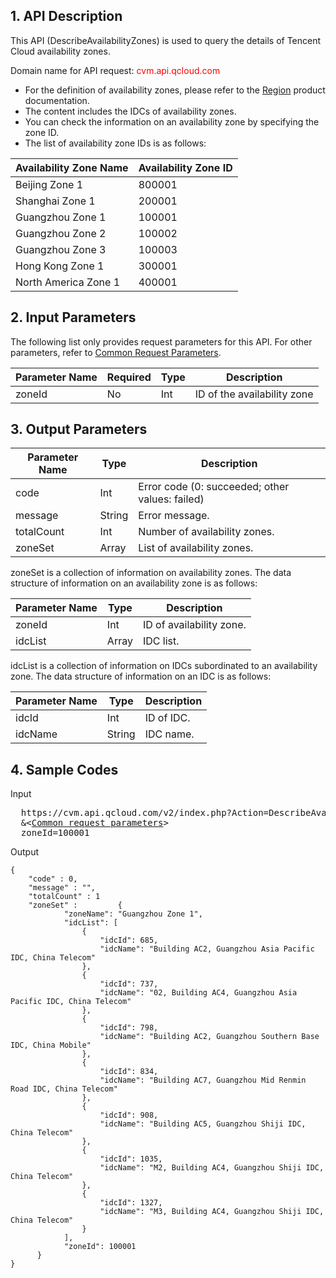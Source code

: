 ## 1. API Description
This API (DescribeAvailabilityZones) is used to query the details of Tencent Cloud availability zones.

Domain name for API request: <font style="color:red">cvm.api.qcloud.com</font>

* For the definition of availability zones, please refer to the [Region](https://cloud.tencent.com/doc/product/213/497#2.-.E5.8F.AF.E7.94.A8.E5.8C.BA) product documentation.
* The content includes the IDCs of availability zones.
* You can check the information on an availability zone by specifying the zone ID.
* The list of availability zone IDs is as follows: 

| Availability Zone Name | Availability Zone ID |
|---------|---------|
| Beijing Zone 1 |800001|
| Shanghai Zone 1 |200001|
| Guangzhou Zone 1 |100001|
| Guangzhou Zone 2 |100002|
| Guangzhou Zone 3 |100003|
| Hong Kong Zone 1 |300001|
| North America Zone 1 |400001|

## 2. Input Parameters

The following list only provides request parameters for this API. For other parameters, refer to [Common Request Parameters](/document/api/213/6976).

| Parameter Name | Required | Type | Description |
|---------|---------|---------|---------|
| zoneId| No| Int| ID of the availability zone |




## 3. Output Parameters


| Parameter Name | Type | Description |
|---------|---------|---------|
| code | Int | Error code (0: succeeded; other values: failed) |
| message | String | Error message. |
| totalCount | Int | Number of availability zones. |
| zoneSet| Array | List of availability zones. |

zoneSet is a collection of information on availability zones. The data structure of information on an availability zone is as follows: 

| Parameter Name | Type | Description |
|---------|---------|---------|
| zoneId| Int| ID of availability zone. |
| idcList | Array | IDC list. |


idcList is a collection of information on IDCs subordinated to an availability zone. The data structure of information on an IDC is as follows: 


| Parameter Name | Type | Description |
|---------|---------|---------|
| idcId | Int | ID of IDC. |
| idcName | String | IDC name. |




## 4. Sample Codes

Input

<pre>
  https://cvm.api.qcloud.com/v2/index.php?Action=DescribeAvailabilityZones
  &<<a href="https://cloud.tencent.com/doc/api/229/6976">Common request parameters</a>>
  zoneId=100001
</pre>

Output

```
{
    "code" : 0,
    "message" : "",
    "totalCount" : 1
    "zoneSet" :         {
            "zoneName": "Guangzhou Zone 1", 
            "idcList": [
                {
                    "idcId": 685, 
                    "idcName": "Building AC2, Guangzhou Asia Pacific IDC, China Telecom"
                }, 
                {
                    "idcId": 737, 
                    "idcName": "02, Building AC4, Guangzhou Asia Pacific IDC, China Telecom"
                }, 
                {
                    "idcId": 798, 
                    "idcName": "Building AC2, Guangzhou Southern Base IDC, China Mobile"
                }, 
                {
                    "idcId": 834, 
                    "idcName": "Building AC7, Guangzhou Mid Renmin Road IDC, China Telecom"
                }, 
                {
                    "idcId": 908, 
                    "idcName": "Building AC5, Guangzhou Shiji IDC, China Telecom"
                }, 
                {
                    "idcId": 1035, 
                    "idcName": "M2, Building AC4, Guangzhou Shiji IDC, China Telecom"
                }, 
                {
                    "idcId": 1327, 
                    "idcName": "M3, Building AC4, Guangzhou Shiji IDC, China Telecom"
                }
            ], 
            "zoneId": 100001
      }
}

```




